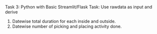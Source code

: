 Task 3: Python with Basic Streamlit/Flask
Task: Use rawdata as input and derive
1. Datewise total duration for each inside and outside.
2. Datewise number of picking and placing activity done.
